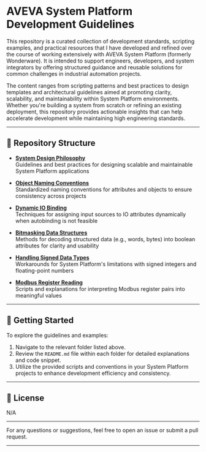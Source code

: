 # AVEVA System Platform Development Guidelines

This repository is a curated collection of development standards, scripting examples, and practical resources that I have developed and refined over the course of working extensively with AVEVA System Platform (formerly Wonderware). It is intended to support engineers, developers, and system integrators by offering structured guidance and reusable solutions for common challenges in industrial automation projects.

The content ranges from scripting patterns and best practices to design templates and architectural guidelines aimed at promoting clarity, scalability, and maintainability within System Platform environments. Whether you're building a system from scratch or refining an existing deployment, this repository provides actionable insights that can help accelerate development while maintaining high engineering standards.

---

## 📂 Repository Structure

- **[System Design Philosophy](System-Design-Philosophy/)**  
Guidelines and best practices for designing scalable and maintainable System Platform applications

- **[Object Naming Conventions](https://github.com/PabloAsensiGarcia/AVEVA-System-Platform/blob/main/System-Design-Philosophy/2.%20Attribute%20Structure.md)**  
Standardized naming conventions for attributes and objects to ensure consistency across projects

- **[Dynamic IO Binding](https://github.com/PabloAsensiGarcia/AVEVA-System-Platform/blob/main/System-Design-Philosophy/3.1%20IO%20Binding%20Script.md)**  
Techniques for assigning input sources to IO attributes dynamically when autobinding is not feasible

- **[Bitmasking Data Structures](https://github.com/PabloAsensiGarcia/AVEVA-System-Platform/blob/main/System-Design-Philosophy/4.1%20Data%20Structures.md)**  
Methods for decoding structured data (e.g., words, bytes) into boolean attributes for clarity and usability

- **[Handling Signed Data Types](https://github.com/PabloAsensiGarcia/AVEVA-System-Platform/blob/main/System-Design-Philosophy/4.1%20Data%20Structures.md)**  
Workarounds for System Platform's limitations with signed integers and floating-point numbers

- **[Modbus Register Reading](https://github.com/PabloAsensiGarcia/AVEVA-System-Platform/blob/main/System-Design-Philosophy/4.1%20Data%20Structures.md)**  
Scripts and explanations for interpreting Modbus register pairs into meaningful values

---

## 🔗 Getting Started

To explore the guidelines and examples:

1. Navigate to the relevant folder listed above.
2. Review the `README.md` file within each folder for detailed explanations and code snippet.
3. Utilize the provided scripts and conventions in your System Platform projects to enhance development efficiency and consistency.

---

## 📄 License

N/A

---

For any questions or suggestions, feel free to open an issue or submit a pull request.

--- 
